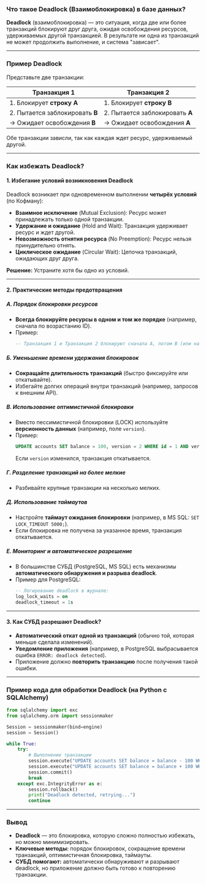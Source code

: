 ### **Что такое Deadlock (Взаимоблокировка) в базе данных?**
**Deadlock** (взаимоблокировка) — это ситуация, когда две или более транзакций блокируют друг друга, ожидая освобождения ресурсов, удерживаемых другой транзакцией. В результате ни одна из транзакций не может продолжить выполнение, и система "зависает".

---

### **Пример Deadlock**
Представьте две транзакции:

| **Транзакция 1**               | **Транзакция 2**               |
|--------------------------------|--------------------------------|
| 1. Блокирует **строку A**      | 1. Блокирует **строку B**      |
| 2. Пытается заблокировать **B**| 2. Пытается заблокировать **A**|
| → Ожидает освобождения **B**   | → Ожидает освобождения **A**   |

Обе транзакции зависли, так как каждая ждет ресурс, удерживаемый другой.

---

### **Как избежать Deadlock?**

#### **1. Избегание условий возникновения Deadlock**
Deadlock возникает при одновременном выполнении **четырёх условий** (по Кофману):
- **Взаимное исключение** (Mutual Exclusion): Ресурс может принадлежать только одной транзакции.
- **Удержание и ожидание** (Hold and Wait): Транзакция удерживает ресурс и ждет другой.
- **Невозможность отнятия ресурса** (No Preemption): Ресурс нельзя принудительно отнять.
- **Циклическое ожидание** (Circular Wait): Цепочка транзакций, ожидающих друг друга.

**Решение:** Устраните хотя бы одно из условий.

---

#### **2. Практические методы предотвращения**

##### **А. Порядок блокировки ресурсов**
- **Всегда блокируйте ресурсы в одном и том же порядке** (например, сначала по возрастанию ID).
- Пример:
  ```sql
  -- Транзакция 1 и Транзакция 2 блокируют сначала A, потом B (или наоборот), но не вразнобой.
  ```

##### **Б. Уменьшение времени удержания блокировок**
- **Сокращайте длительность транзакций** (быстро фиксируйте или откатывайте).
- Избегайте долгих операций внутри транзакций (например, запросов к внешним API).

##### **В. Использование оптимистичной блокировки**
- Вместо пессимистичной блокировки (LOCK) используйте **версионность данных** (например, поле `version`).
- Пример:
  ```sql
  UPDATE accounts SET balance = 100, version = 2 WHERE id = 1 AND version = 1;
  ```
  Если `version` изменился, транзакция откатывается.

##### **Г. Разделение транзакций на более мелкие**
- Разбивайте крупные транзакции на несколько мелких.

##### **Д. Использование таймаутов**
- Настройте **таймаут ожидания блокировки** (например, в MS SQL: `SET LOCK_TIMEOUT 5000;`).
- Если блокировка не получена за указанное время, транзакция откатывается.

##### **Е. Мониторинг и автоматическое разрешение**
- В большинстве СУБД (PostgreSQL, MS SQL) есть механизмы **автоматического обнаружения и разрыва deadlock**.
- Пример для PostgreSQL:
  ```sql
  -- Логирование deadlock в журнале:
  log_lock_waits = on
  deadlock_timeout = 1s
  ```

---

#### **3. Как СУБД разрешают Deadlock?**
- **Автоматический откат одной из транзакций** (обычно той, которая меньше сделала изменений).
- **Уведомление приложения** (например, в PostgreSQL выбрасывается ошибка `ERROR: deadlock detected`).
- Приложение должно **повторить транзакцию** после получения такой ошибки.

---

### **Пример кода для обработки Deadlock (на Python с SQLAlchemy)**
```python
from sqlalchemy import exc
from sqlalchemy.orm import sessionmaker

Session = sessionmaker(bind=engine)
session = Session()

while True:
    try:
        # Выполнение транзакции
        session.execute("UPDATE accounts SET balance = balance - 100 WHERE id = 1")
        session.execute("UPDATE accounts SET balance = balance + 100 WHERE id = 2")
        session.commit()
        break
    except exc.IntegrityError as e:
        session.rollback()
        print("Deadlock detected, retrying...")
        continue
```

---

### **Вывод**
- **Deadlock** — это блокировка, которую сложно полностью избежать, но можно минимизировать.
- **Ключевые методы:** порядок блокировок, сокращение времени транзакций, оптимистичная блокировка, таймауты.
- **СУБД помогают:** автоматически обнаруживают и разрывают deadlock, но приложение должно быть готово к повторению транзакции.